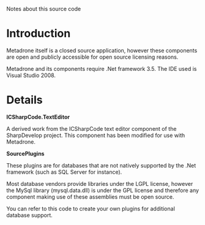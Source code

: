 Notes about this source code


# Introduction #

Metadrone itself is a closed source application, however these components are open and publicly accessible for open source licensing reasons.

Metadrone and its components require .Net framework 3.5. The IDE used is Visual Studio 2008.


# Details #

**ICSharpCode.TextEditor**

A derived work from the ICSharpCode text editor component of the SharpDevelop project. This component has been modified for use with Metadrone.


**SourcePlugins**

These plugins are for databases that are not natively supported by the .Net framework (such as SQL Server for instance).

Most database vendors provide libraries under the LGPL license, however the MySql library (mysql.data.dll) is under the GPL license and therefore any component making use of these assemblies must be open source.

You can refer to this code to create your own plugins for additional database support.